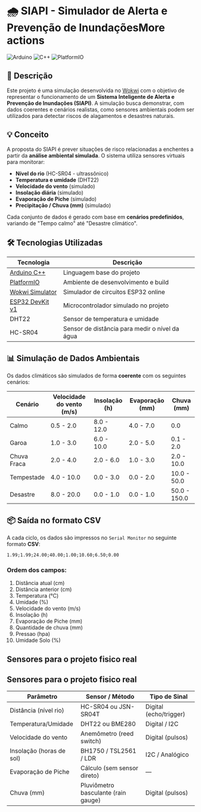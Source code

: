 # 🌧️ SIAPI - Simulador de Alerta e Prevenção de InundaçõesMore actions

![Arduino](https://img.shields.io/badge/arduino-3670A0?style=for-the-badge&logo=arduino&logoColor=ffdd54)
![C++](https://img.shields.io/badge/c++-3670A0?style=for-the-badge&logo=c%2B%2B&logoColor=ffdd54)
![PlatformIO](https://img.shields.io/badge/platformio-3670A0?style=for-the-badge&logo=platformio&logoColor=ffdd54)

## 📘 Descrição

Este projeto é uma simulação desenvolvida no [Wokwi](https://wokwi.com/projects/432739416827300865) com o objetivo de representar o funcionamento de um **Sistema Inteligente de Alerta e Prevenção de Inundações (SIAPI)**. A simulação busca demonstrar, com dados coerentes e cenários realistas, como sensores ambientais podem ser utilizados para detectar riscos de alagamentos e desastres naturais.

## 💡 Conceito

A proposta do SIAPI é prever situações de risco relacionadas a enchentes a partir da **análise ambiental simulada**. O sistema utiliza sensores virtuais para monitorar:

- **Nível do rio** (HC-SR04 - ultrassônico)
- **Temperatura e umidade** (DHT22)
- **Velocidade do vento** (simulado)
- **Insolação diária** (simulado)
- **Evaporação de Piche** (simulado)
- **Precipitação / Chuva (mm)** (simulado)

Cada conjunto de dados é gerado com base em **cenários predefinidos**, variando de "Tempo calmo" até "Desastre climático".

## 🛠️ Tecnologias Utilizadas

| Tecnologia | Descrição |
|-----------|------------|
| [Arduino C++](https://www.arduino.cc/reference/en/) | Linguagem base do projeto |
| [PlatformIO](https://platformio.org/) | Ambiente de desenvolvimento e build |
| [Wokwi Simulator](https://wokwi.com/) | Simulador de circuitos ESP32 online |
| [ESP32 DevKit v1](https://docs.espressif.com/) | Microcontrolador simulado no projeto |
| DHT22 | Sensor de temperatura e umidade |
| HC-SR04 | Sensor de distância para medir o nível da água |

## 📊 Simulação de Dados Ambientais

Os dados climáticos são simulados de forma **coerente** com os seguintes cenários:

| Cenário | Velocidade do vento (m/s) | Insolação (h) | Evaporação (mm) | Chuva (mm) |
|--------|----------------------------|---------------|------------------|-------------|
| Calmo | 0.5 - 2.0 | 8.0 - 12.0 | 4.0 - 7.0 | 0.0 |
| Garoa | 1.0 - 3.0 | 6.0 - 10.0 | 2.0 - 5.0 | 0.1 - 2.0 |
| Chuva Fraca | 2.0 - 4.0 | 2.0 - 6.0 | 1.0 - 3.0 | 2.0 - 10.0 |
| Tempestade | 4.0 - 10.0 | 0.0 - 3.0 | 0.0 - 2.0 | 10.0 - 50.0 |
| Desastre | 8.0 - 20.0 | 0.0 - 1.0 | 0.0 - 1.0 | 50.0 - 150.0 |

## 📦 Saída no formato CSV

A cada ciclo, os dados são impressos no `Serial Monitor` no seguinte formato **CSV**:
~~~~
1.99;1.99;24.00;40.00;1.00;10.60;6.50;0.00
~~~~

### Ordem dos campos:
1. Distância atual (cm)
2. Distância anterior (cm)
3. Temperatura (°C)
4. Umidade (%)
5. Velocidade do vento (m/s)
6. Insolação (h)
7. Evaporação de Piche (mm)
8. Quantidade de chuva (mm)
9. Pressao (hpa)
10. Umidade Solo (%)

## Sensores para o projeto fisico real
## Sensores para o projeto fisico real
| Parâmetro                | Sensor / Método                     | Tipo de Sinal          |
| ------------------------ | ----------------------------------- | ---------------------- |
| Distância (nível rio)    | HC-SR04 ou JSN-SR04T                | Digital (echo/trigger) |
| Temperatura/Umidade      | DHT22 ou BME280                     | Digital / I2C          |
| Velocidade do vento      | Anemômetro (reed switch)            | Digital (pulsos)       |
| Insolação (horas de sol) | BH1750 / TSL2561 / LDR              | I2C / Analógico        |
| Evaporação de Piche      | Cálculo (sem sensor direto)         | —                      |
| Chuva (mm)               | Pluviômetro basculante (rain gauge) | Digital (pulsos)       |
